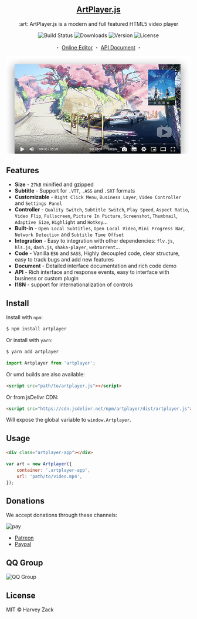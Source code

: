 <h2 align="center">
    <a href="https://artplayer.org">ArtPlayer.js</a>
</h2>

<p align="center">
    :art: ArtPlayer.js is a modern and full featured HTML5 video player
</p>

<p align="center">
  <img src="https://img.shields.io/workflow/status/zhw2590582/artplayer/master" alt="Build Status">
  <img src="https://img.shields.io/npm/dm/artplayer.svg?sanitize=true" alt="Downloads">
  <img src="https://img.shields.io/npm/v/artplayer.svg?sanitize=true" alt="Version">
  <img src="https://img.shields.io/npm/l/artplayer.svg?sanitize=true" alt="License">
</p>

<p align="center">
  <span>・</span>
  <a href="https://artplayer.org">Online Editor</a>
  <span>・</span>
  <a href="https://artplayer.org/document">API Document</a>
  <span>・</span>
</p>

<p align="center">
    <a href="https://artplayer.org">
        <img src="./images/screenshot.png" alt="screenshot">
    </a>
</p>

## Features

-   <b>Size</b> - `27kB` minified and gzipped
-   <b>Subtitle</b> - Support for `.VTT`, `.ASS` and `.SRT` formats
-   <b>Customizable</b> - `Right Click Menu`, `Business Layer`, `Video Controller` and `Settings Panel`
-   <b>Controller</b> - `Quality Switch`, `Subtitle Switch`, `Play Speed`, `Aspect Ratio`, `Video Flip`, `Fullscreen`, `Picture In Picture`, `Screenshot`, `Thumbnail`, `Adaptive Size`, `Highlight` and `Hotkey`...
-   <b>Built-in</b> - `Open Local Subtitles`, `Open Local Video`, `Mini Progress Bar`, `Network Detection` and `Subtitle Time Offset`
-   <b>Integration</b> - Easy to integration with other dependencies: `flv.js`, `hls.js`, `dash.js`, `shaka-player`, `webtorrent`...
-   <b>Code</b> - Vanilla `ES6` and `SASS`, Highly decoupled code, clear structure, easy to track bugs and add new features
-   <b>Document</b> - Detailed interface documentation and rich code demo
-   <b>API</b> - Rich interface and response events, easy to interface with business or custom plugin
-   <b>I18N</b> - support for internationalization of controls

## Install

Install with `npm`:

```bash
$ npm install artplayer
```

Or install with `yarn`:

```bash
$ yarn add artplayer
```

```js
import Artplayer from 'artplayer';
```

Or umd builds are also available:

```html
<script src="path/to/artplayer.js"></script>
```

Or from jsDelivr CDN:

```html
<script src="https://cdn.jsdelivr.net/npm/artplayer/dist/artplayer.js"></script>
```

Will expose the global variable to `window.Artplayer`.

## Usage

```html
<div class="artplayer-app"></div>
```

```js
var art = new Artplayer({
    container: '.artplayer-app',
    url: 'path/to/video.mp4',
});
```

## Donations

We accept donations through these channels:

![pay](./images/pay.png)

-   [Patreon](https://www.patreon.com/artplayer)
-   [Paypal](https://www.paypal.me/harveyzack)

## QQ Group

![QQ Group](./images/qqgroup.png)

## License

MIT © Harvey Zack

